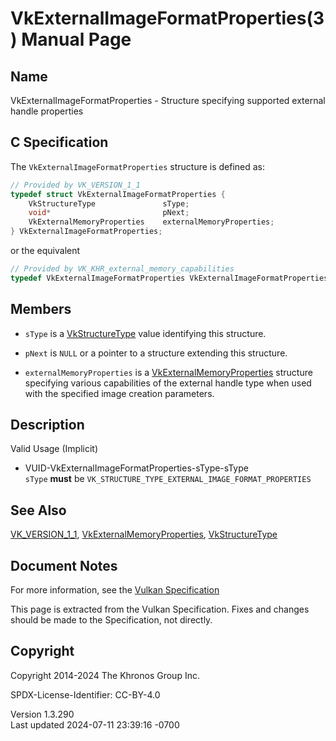 # VkExternalImageFormatProperties(3) Manual Page

## Name

VkExternalImageFormatProperties - Structure specifying supported
external handle properties



## <a href="#_c_specification" class="anchor"></a>C Specification

The `VkExternalImageFormatProperties` structure is defined as:

``` c
// Provided by VK_VERSION_1_1
typedef struct VkExternalImageFormatProperties {
    VkStructureType               sType;
    void*                         pNext;
    VkExternalMemoryProperties    externalMemoryProperties;
} VkExternalImageFormatProperties;
```

or the equivalent

``` c
// Provided by VK_KHR_external_memory_capabilities
typedef VkExternalImageFormatProperties VkExternalImageFormatPropertiesKHR;
```

## <a href="#_members" class="anchor"></a>Members

- `sType` is a [VkStructureType](https://registry.khronos.org/vulkan/specs/1.3-extensions/man/html/VkStructureType.html) value identifying
  this structure.

- `pNext` is `NULL` or a pointer to a structure extending this
  structure.

- `externalMemoryProperties` is a
  [VkExternalMemoryProperties](https://registry.khronos.org/vulkan/specs/1.3-extensions/man/html/VkExternalMemoryProperties.html)
  structure specifying various capabilities of the external handle type
  when used with the specified image creation parameters.

## <a href="#_description" class="anchor"></a>Description

Valid Usage (Implicit)

- <a href="#VUID-VkExternalImageFormatProperties-sType-sType"
  id="VUID-VkExternalImageFormatProperties-sType-sType"></a>
  VUID-VkExternalImageFormatProperties-sType-sType  
  `sType` **must** be
  `VK_STRUCTURE_TYPE_EXTERNAL_IMAGE_FORMAT_PROPERTIES`

## <a href="#_see_also" class="anchor"></a>See Also

[VK_VERSION_1_1](https://registry.khronos.org/vulkan/specs/1.3-extensions/man/html/VK_VERSION_1_1.html),
[VkExternalMemoryProperties](https://registry.khronos.org/vulkan/specs/1.3-extensions/man/html/VkExternalMemoryProperties.html),
[VkStructureType](https://registry.khronos.org/vulkan/specs/1.3-extensions/man/html/VkStructureType.html)

## <a href="#_document_notes" class="anchor"></a>Document Notes

For more information, see the <a
href="https://registry.khronos.org/vulkan/specs/1.3-extensions/html/vkspec.html#VkExternalImageFormatProperties"
target="_blank" rel="noopener">Vulkan Specification</a>

This page is extracted from the Vulkan Specification. Fixes and changes
should be made to the Specification, not directly.

## <a href="#_copyright" class="anchor"></a>Copyright

Copyright 2014-2024 The Khronos Group Inc.

SPDX-License-Identifier: CC-BY-4.0

Version 1.3.290  
Last updated 2024-07-11 23:39:16 -0700

